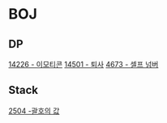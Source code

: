 # BOJ

## DP
[14226 - 이모티콘](https://github.com/LemonDouble/BOJ/blob/main/Problems/14226%20-%20%EC%9D%B4%EB%AA%A8%ED%8B%B0%EC%BD%98%20.md)
[14501 - 퇴사](https://github.com/LemonDouble/BOJ/blob/main/Problems/14501%20-%20%ED%87%B4%EC%82%AC.md)
[4673 - 셀프 넘버](https://github.com/LemonDouble/BOJ/blob/main/Problems/4673%20-%20%EC%85%80%ED%94%84%20%EB%84%98%EB%B2%84.md)

## Stack
[2504 -괄호의 값](https://github.com/LemonDouble/BOJ/blob/main/Problems/2504%20-%EA%B4%84%ED%98%B8%EC%9D%98%20%EA%B0%92.md)

